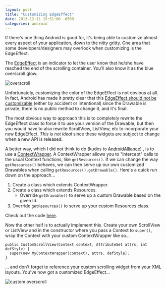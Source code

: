 ```yaml
---
layout: post
title: "Customizing EdgeEffect"
date: 2013-12-11 19:51:00 -0500
categories: android
---
```

If there's one thing Android is good for, it's being able to customize almost every aspect of your application, down to the nitty gritty. One area that some developers/designers may overlook when customizing is the EdgeEffect.

The [EdgeEffect](http://developer.android.com/reference/android/widget/EdgeEffect.html) is an indicator to let the user know that he/she have reached the end of the scrolling container. You'll also know it as the blue overscroll glow.

![overscroll](http://cyrilmottier.com/media/2012/03/the-pull-to-refresh-an-anti-ui-pattern-on-android/edge_effect.jpg)

Unfortunately, customizing the color of the EdgeEffect is not obvious at all. In fact, Android has made it pretty clear that this [EdgeEffect should not be customizable](https://github.com/android/platform_frameworks_base/blob/master/core/java/android/widget/EdgeEffect.java#L139-L140) (either by accident or intentional) since the Drawable is private, there is no public method to change it, and it's final.

The most obvious way to approach this is to completely rewrite the EdgeEffect class to force it to use your version of the Drawable, but then you would have to also rewrite ScrollView, ListView, etc to incorporate your new EdgeEffect. *This is not ideal* since these widgets are subject to change when a new API is released.

A better way, which I did not think to do (kudos to [AndroidAlliance](https://github.com/AndroidAlliance/EdgeEffectOverride)) , is to use a [ContextWrapper](http://developer.android.com/reference/android/content/ContextWrapper.html). A ContextWrapper allows you to "intercept" calls to the usual Context functions, like `getResources()`. If we can change the way `getResources()` behaves, we can then serve up our own customized Drawables when calling `getResources().getDrawable()`. Here's a quick run down on the approach...

1. Create a class which extends ContextWrapper.
2. Create a class which extends Resources.
    * Override `getDrawable()` to serve up a custom Drawable based on the given Id.
3. Override `getResources()` to serve up your custom Resources class.

Check out the code [here](https://gist.github.com/alexfu/7921852).

Now the other half is to actually implement this. Create your own ScrollView or ListView and in the constructor where you pass a Context to `super()`, wrap the Context with your custom ContextWrapper like so...

    public CustomScrollView(Context context, AttributeSet attrs, int defStyle) {
      super(new MyContextWrapper(context), attrs, defStyle);
    }

... and don't forget to reference your custom scrolling widget from your XML layouts. You've now got a customized EdgeEffect...

![custom overscroll](http://i39.tinypic.com/r6zasl.png)
